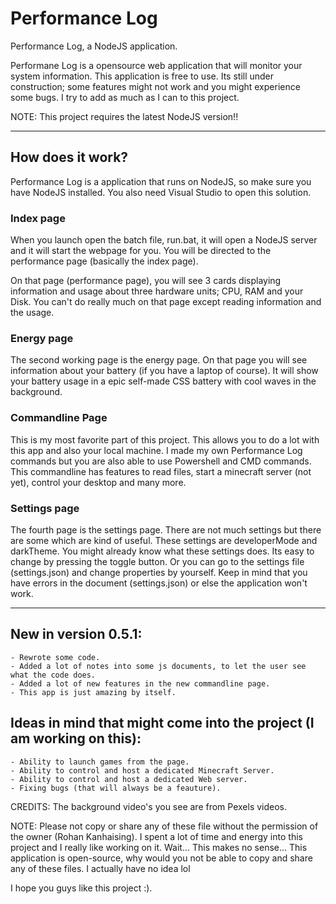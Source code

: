 # Performance Log

Performance Log, a NodeJS application.

Performane Log is a opensource web application that will monitor your system information. This application is free to use.
Its still under construction; some features might not work and you might experience some bugs. I try to add as much as I can to this project.

NOTE: This project requires the latest NodeJS version!!

-----------------------------------


## How does it work?

Performance Log is a application that runs on NodeJS, so make sure you have NodeJS installed. You also need Visual Studio to open this solution.

### Index page
When you launch open the batch file, run.bat, it will open a NodeJS server and it will start the webpage for you. You will 
be directed to the performance page (basically the index page). 

On that page (performance page), you will see 3 cards displaying information and usage about three hardware units; CPU, RAM and your Disk.
You can't do really much on that page except reading information and the usage.

### Energy page
The second working page is the energy page. On that page you will see information about your battery (if you have a laptop of course). It will show
your battery usage in a epic self-made CSS battery with cool waves in the background. 

### Commandline Page
This is my most favorite part of this project. This allows you to do a lot with this app and also your local machine. I made my own Performance Log commands but you are also able to use Powershell and CMD commands. This commandline has features to read files, start a minecraft server (not yet), control your desktop and many more.

### Settings page
The fourth page is the settings page. There are not much settings but there are some which are kind of useful. These settings are developerMode and darkTheme.
You might already know what these settings does. Its easy to change by pressing the toggle button. Or you can go to the settings file (settings.json) and change 
properties by yourself. Keep in mind that you have errors in the document (settings.json) or else the application won't work.


----------------------------------


## New in version 0.5.1:

	- Rewrote some code.
	- Added a lot of notes into some js documents, to let the user see what the code does.
	- Added a lot of new features in the new commandline page.
	- This app is just amazing by itself.


## Ideas in mind that might come into the project (I am working on this):
	- Ability to launch games from the page.
	- Ability to control and host a dedicated Minecraft Server.
	- Ability to control and host a dedicated Web server.
	- Fixing bugs (that will always be a feauture).

CREDITS: The background video's you see are from Pexels videos.

NOTE: Please not copy or share any of these file without the permission of the owner (Rohan Kanhaising). I spent a lot of time and energy into this project and I really like working on it. Wait... This makes no sense... This application is open-source, why would you not be able to copy and share any of these files. I actually have no idea lol

I hope you guys like this project :). 

